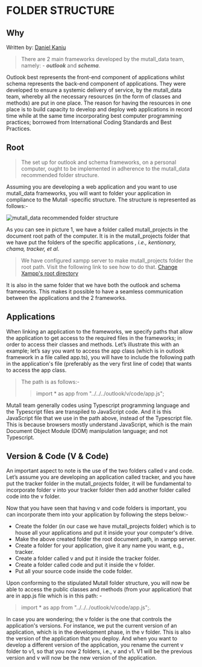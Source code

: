# FOLDER STRUCTURE

## Why

Written by: [Daniel Kaniu](https://hallelujah-technologies.web.app/)

> There are 2 main frameworks developed by the mutall_data team, namely: - ***outlook*** and ***schema***. 

Outlook best represents the front-end component of applications whilst schema represents the back-end component of applications. 
They were developed to ensure a systemic delivery of service, by the mutall_data team, whereby all the necessary resources (in the form of classes and methods) are put in one place. 
The reason for having the resources in one place is to build capacity to develop and deploy web applications in record time while at the same time incorporating best computer programming practices; borrowed from International Coding Standards and Best Practices.

## Root
> The set up for outlook and schema frameworks, on a personal computer, ought to be implemented in adherence to the mutall_data recommended folder structure. 

Assuming you are developing a web application and you want to use mutall_data frameworks, you will want to folder your application in compliance to the Mutall -specific structure. The structure is represented as follows:-
 
![mutall_data recommended folder structure](/folder.png)

As you can see in picture 1, we have a folder called mutall_projects in the document root path of the computer. It is in the mutall_projects folder that we have put the folders of the specific applications *, i.e., kentionary, chama, tracker, et al*. 

> We have configured xampp server to make mutall_projects folder the root path. Visit the following link to see how to do that. [Change Xampp's root directory](https://stackoverflow.com/questions/18902887/how-to-configuring-a-xampp-web-server-for-different-root-directory)

It is also in the same folder that we have both the outlook and schema frameworks. This makes it possible to have a seamless communication between the applications and the 2 frameworks.

## Applications

When linking an application to the frameworks, we specify paths that allow the application to get access to the required files in the frameworks; in order to access their classes and methods. Let’s illustrate this with an example; let’s say you want to access the app class (which is in outlook framework in a file called app.ts), you will have to include the following path in the application's  file (preferably as the very first line of code) that wants to access the app class. 

>The path is as follows:- 
>>import * as app from "../../../outlook/v/code/app.js";

Mutall team generally codes using Typescript programming language and the Typescript files are transpiled to JavaScript code. And it is this JavaScript file that we use in the path above, instead of the Typescript file. This is because browsers mostly understand JavaScript, which is the main Document Object Module (DOM) manipulation language; and not Typescript. 

## Version & Code (V & Code)
An important aspect to note is the use of the two folders called v and code. Let’s assume you are developing an application called tracker, and you have put the tracker folder in the mutall_projects folder, it will be fundamental to incorporate folder v into your tracker folder then add another folder called code into the v folder. 

Now that you have seen that having v and code folders is important, you can incorporate them into your application by following the steps below:- 
+ Create the folder (in our case we have mutall_projects folder) which is to house all your applications and put it inside your your computer's drive.
+ Make the above created folder the root document path, in xampp server.
+ Create a folder for your application, give it any name you want, e.g., tracker.
+ Create a folder called v and put it inside the tracker folder.
+ Create a folder called code and put it inside the v folder.
+ Put all your source code inside the code folder.

Upon conforming to the stipulated Mutall folder structure, you will now be able to access the public classes and methods (from your application) that are in app.js file which is in this path: -

>import * as app from "../../../outlook/v/code/app.js";. 

In case you are wondering; the v folder is the one that controls the application's versions. For instance, we put the current version of an application, which is in the development phase, in the v folder. This is also the version of the application that you deploy. And when you want to develop a different version of the application, you rename the current v folder to v1, so that you now 2 folders, i.e., v and v1. V1 will be the previous version and v will now be the new version of the application.
